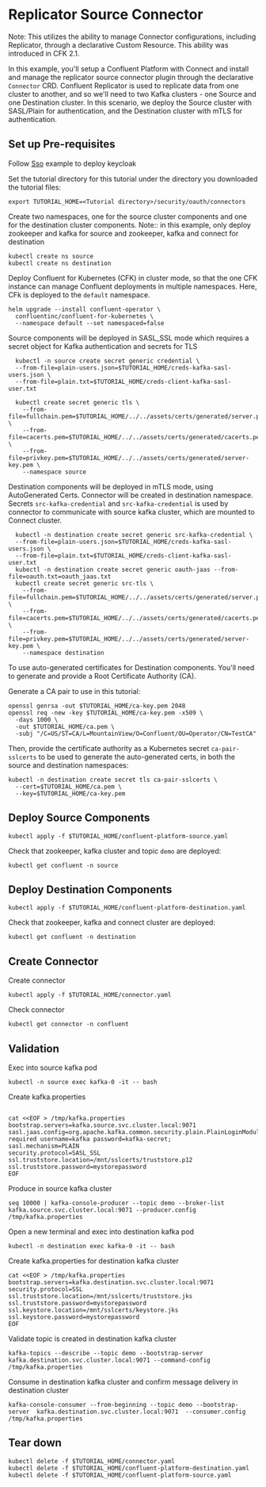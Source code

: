 # Replicator Source Connector

Note: This utilizes the ability to manage Connector configurations, including Replicator, through a declarative Custom Resource. This ability was introduced in CFK 2.1.

In this example, you'll setup a Confluent Platform with Connect and install and manage the replicator source connector plugin through the declarative `Connector` CRD. 
Confluent Replicator is used to replicate data from one cluster to another, and so we'll need to two Kafka clusters - one Source and one Destination cluster. 
In this scenario, we deploy the Source cluster with SASL/Plain for authentication, and the Destination cluster with mTLS for authentication.
## Set up Pre-requisites

Follow [Sso](../../keycloak/) example to deploy keycloak

Set the tutorial directory for this tutorial under the directory you downloaded
the tutorial files:

```
export TUTORIAL_HOME=<Tutorial directory>/security/oauth/connectors
```

Create two namespaces, one for the source cluster components and one for the destination cluster components.
Note:: in this example, only deploy zookeeper and kafka for source and zookeeper, kafka and connect for destination

```
kubectl create ns source
kubectl create ns destination
```

Deploy Confluent for Kubernetes (CFK) in cluster mode, so that the one CFK instance can manage Confluent deployments in multiple namespaces. Here, CFk is deployed to the `default` namespace.

```
helm upgrade --install confluent-operator \
  confluentinc/confluent-for-kubernetes \
  --namespace default --set namespaced=false
```

Source components will be deployed in SASL_SSL mode
which requires a secret object for Kafka authentication and secrets for TLS

```
  kubectl -n source create secret generic credential \
  --from-file=plain-users.json=$TUTORIAL_HOME/creds-kafka-sasl-users.json \
  --from-file=plain.txt=$TUTORIAL_HOME/creds-client-kafka-sasl-user.txt 
  
  kubectl create secret generic tls \
    --from-file=fullchain.pem=$TUTORIAL_HOME/../../assets/certs/generated/server.pem \
    --from-file=cacerts.pem=$TUTORIAL_HOME/../../assets/certs/generated/cacerts.pem \
    --from-file=privkey.pem=$TUTORIAL_HOME/../../assets/certs/generated/server-key.pem \
    --namespace source
```

Destination components will be deployed in mTLS mode, using AutoGenerated Certs. Connector will be created in destination namespace.
Secrets `src-kafka-credential` and `src-kafka-credential` is used by connector to communicate with source kafka cluster, which are mounted to Connect cluster.

```
  kubectl -n destination create secret generic src-kafka-credential \
  --from-file=plain-users.json=$TUTORIAL_HOME/creds-kafka-sasl-users.json \
  --from-file=plain.txt=$TUTORIAL_HOME/creds-client-kafka-sasl-user.txt 
  kubectl -n destination create secret generic oauth-jaas --from-file=oauth.txt=oauth_jaas.txt
  kubectl create secret generic src-tls \
    --from-file=fullchain.pem=$TUTORIAL_HOME/../../assets/certs/generated/server.pem \
    --from-file=cacerts.pem=$TUTORIAL_HOME/../../assets/certs/generated/cacerts.pem \
    --from-file=privkey.pem=$TUTORIAL_HOME/../../assets/certs/generated/server-key.pem \
    --namespace destination
```


To use auto-generated certificates for Destination components. You'll need to generate and provide a Root Certificate Authority (CA).

Generate a CA pair to use in this tutorial:

```
openssl genrsa -out $TUTORIAL_HOME/ca-key.pem 2048
openssl req -new -key $TUTORIAL_HOME/ca-key.pem -x509 \
  -days 1000 \
  -out $TUTORIAL_HOME/ca.pem \
  -subj "/C=US/ST=CA/L=MountainView/O=Confluent/OU=Operator/CN=TestCA"
```

Then, provide the certificate authority as a Kubernetes secret `ca-pair-sslcerts` to be used to 
generate the auto-generated certs, in both the source and destination namespaces:

```
kubectl -n destination create secret tls ca-pair-sslcerts \
  --cert=$TUTORIAL_HOME/ca.pem \
  --key=$TUTORIAL_HOME/ca-key.pem 
```

## Deploy Source Components

```
kubectl apply -f $TUTORIAL_HOME/confluent-platform-source.yaml
```
Check that zookeeper, kafka cluster and topic `demo` are deployed:

```   
kubectl get confluent -n source
```

## Deploy Destination Components

```
kubectl apply -f $TUTORIAL_HOME/confluent-platform-destination.yaml
```
Check that zookeeper, kafka and connect cluster are deployed:

```   
kubectl get confluent -n destination
```

## Create Connector
Create connector 
```
kubectl apply -f $TUTORIAL_HOME/connector.yaml
```
Check connector 
```
kubectl get connector -n confluent
```

## Validation
Exec into source kafka pod
```
kubectl -n source exec kafka-0 -it -- bash
```

Create kafka.properties

```

cat <<EOF > /tmp/kafka.properties
bootstrap.servers=kafka.source.svc.cluster.local:9071
sasl.jaas.config=org.apache.kafka.common.security.plain.PlainLoginModule required username=kafka password=kafka-secret;
sasl.mechanism=PLAIN
security.protocol=SASL_SSL
ssl.truststore.location=/mnt/sslcerts/truststore.p12
ssl.truststore.password=mystorepassword
EOF
```

Produce in source kafka cluster

```
seq 10000 | kafka-console-producer --topic demo --broker-list kafka.source.svc.cluster.local:9071 --producer.config /tmp/kafka.properties
```

Open a new terminal and exec into destination kafka pod
```
kubectl -n destination exec kafka-0 -it -- bash
```
    
Create kafka.properties for destination kafka cluster
```
cat <<EOF > /tmp/kafka.properties
bootstrap.servers=kafka.destination.svc.cluster.local:9071
security.protocol=SSL
ssl.truststore.location=/mnt/sslcerts/truststore.jks
ssl.truststore.password=mystorepassword
ssl.keystore.location=/mnt/sslcerts/keystore.jks
ssl.keystore.password=mystorepassword
EOF
```
    
Validate topic is created in destination kafka cluster
```
kafka-topics --describe --topic demo --bootstrap-server kafka.destination.svc.cluster.local:9071 --command-config /tmp/kafka.properties
```

Consume in destination kafka cluster and confirm message delivery in destination cluster

```
kafka-console-consumer --from-beginning --topic demo --bootstrap-server  kafka.destination.svc.cluster.local:9071  --consumer.config /tmp/kafka.properties
```


## Tear down

```
kubectl delete -f $TUTORIAL_HOME/connector.yaml
kubectl delete -f $TUTORIAL_HOME/confluent-platform-destination.yaml
kubectl delete -f $TUTORIAL_HOME/confluent-platform-source.yaml
```
